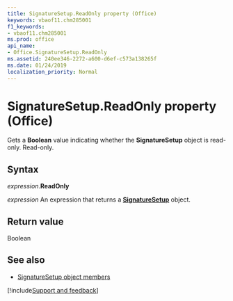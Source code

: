 ```yaml
---
title: SignatureSetup.ReadOnly property (Office)
keywords: vbaof11.chm285001
f1_keywords:
- vbaof11.chm285001
ms.prod: office
api_name:
- Office.SignatureSetup.ReadOnly
ms.assetid: 240ee346-2272-a600-d6ef-c573a138265f
ms.date: 01/24/2019
localization_priority: Normal
---
```



# SignatureSetup.ReadOnly property (Office)

Gets a **Boolean** value indicating whether the **SignatureSetup** object is read-only. Read-only.


## Syntax

_expression_.**ReadOnly**

_expression_ An expression that returns a **[SignatureSetup](Office.SignatureSetup.md)** object.


## Return value

Boolean


## See also

- [SignatureSetup object members](overview/Library-Reference/signaturesetup-members-office.md)



[!include[Support and feedback](~/includes/feedback-boilerplate.md)]